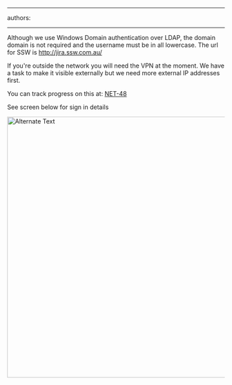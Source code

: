 

---
authors:

---




<span class='intro'> Although we use Windows Domain authentication over LDAP, the domain domain is not required and the username must be in all lowercase. The url for SSW is <a shape="rect" href="http&#58;//jira.ssw.com.au/">http&#58;//jira.ssw.com.au/</a> 
 </span>


  <p>If you're outside the network you will need the VPN at the moment. We have a task to make it visible externally but we need more external IP addresses first. </p>
<p>You can track progress on this at&#58; <a shape="rect" href="http&#58;//jira.ssw.com.au/browse/NET-48" target="_blank">NET-48</a></p>
<p>See screen below for sign in details</p>
<p><img width="621" height="605" style="border-bottom&#58;0px solid;border-left&#58;0px solid;border-top&#58;0px solid;border-right&#58;0px solid;" alt="Alternate Text" src="/Management/RulesToBetterJira/PublishingImages/SignIn.png" border="0" /></p>



